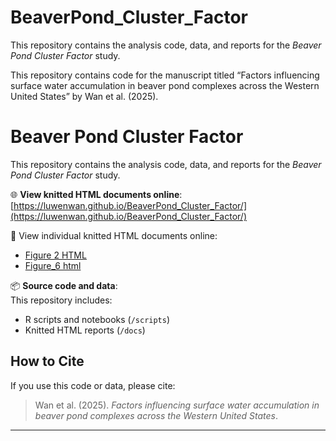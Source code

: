 # BeaverPond_Cluster_Factor

This repository contains the analysis code, data, and reports for the *Beaver Pond Cluster Factor* study.

This repository contains code for the manuscript titled “Factors influencing surface water accumulation in beaver pond complexes across the Western United States” by Wan et al. (2025).

# Beaver Pond Cluster Factor

This repository contains the analysis code, data, and reports for the *Beaver Pond Cluster Factor* study.

🌐 **View knitted HTML documents online**:  
[https://luwenwan.github.io/BeaverPond_Cluster_Factor/](https://luwenwan.github.io/BeaverPond_Cluster_Factor/)

🔗 View individual knitted HTML documents online:
- [Figure 2 HTML](https://luwenwan.github.io/BeaverPond_Cluster_Factor/Figure_2.html)
- [Figure_6 html](https://luwenwan.github.io/BeaverPond_Cluster_Factor/Figure_6.html)

📦 **Source code and data**:  
This repository includes:
- R scripts and notebooks (`/scripts`)
- Knitted HTML reports (`/docs`)

## How to Cite
If you use this code or data, please cite:
> Wan et al. (2025). *Factors influencing surface water accumulation in beaver pond complexes across the Western United States*. 

---

